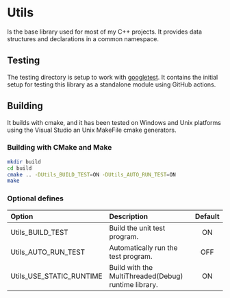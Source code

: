 # Utils

Is the base library used for most of my C++ projects.
It provides data structures and declarations in a common namespace.

## Testing

The testing directory is setup to work with [googletest](https://github.com/google/googletest).
It contains the initial setup for testing this library as a standalone module using GitHub actions.

## Building

It builds with cmake, and it has been tested on Windows and Unix platforms using
the Visual Studio an Unix MakeFile cmake generators.

### Building with CMake and Make

```sh
mkdir build
cd build
cmake .. -DUtils_BUILD_TEST=ON -DUtils_AUTO_RUN_TEST=ON
make
```

### Optional defines

| Option                   | Description                                          | Default |
| :----------------------- | :--------------------------------------------------- | :-----: |
| Utils_BUILD_TEST         | Build the unit test program.                         |   ON    |
| Utils_AUTO_RUN_TEST      | Automatically run the test program.                  |   OFF   |
| Utils_USE_STATIC_RUNTIME | Build with the MultiThreaded(Debug) runtime library. |   ON    |

